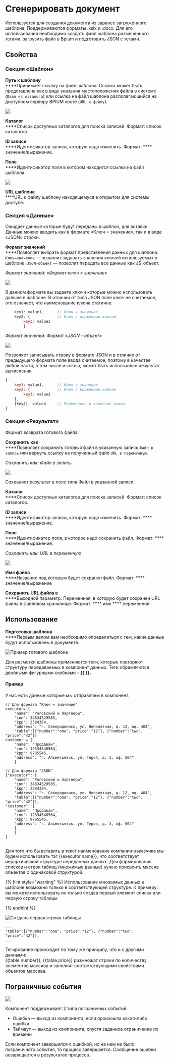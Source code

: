 # Сгенерировать документ

Используется для создания документа из заранее загруженного шаблона. Поддерживаются форматы .xslx и .docx. Для его использования необходимо создать файл шаблона размеченного тегами, загрузить файл в Bpium и подготовить JSON с тегами. &#x20;

## Свойства

### Секция «Шаблон»

**Путь к шаблону**\
****Принимает ссылку на файл шаблона. Ссылка может быть представлена как в виде указания местоположения файла в системе (`Файл из каталога`) или ссылка на файл шаблона располагающийся на доступном серверу BPIUM хосте (`URL к файлу`).

![](<../../../../.gitbook/assets/image (9).png>)

**Каталог**\
****Список доступных каталогов для поиска записей. Формат: список каталогов.

**ID записи**  \
****Идентификатор записи, которую надо изменить. Формат: **** значение/выражение.

**Поле**\
****Идентификатор поля в котором находится ссылка на файл шаблона.

![](<../../../../.gitbook/assets/image (59).png>)

**URL шаблона**\
****URL к файлу шаблону находящемуся в открытом для системы доступе.

### Секция «Данные»

Ожидает данные которые будут переданы в шаблон, для вставки. Данные можно вводить как в формате «Ключ = значение», так и в виде «JSON» строки.

**Формат значений**  \
****Позволяет выбрать формат представления данных для шаблона. `Ключ=значение` — позволит задавать значения ключей используемых в шаблоне. `JSON-объект` — позволит передать все данные как JS-объект.

_Формат значений:_ «_Формат ключ = значение_»

![](<../../../../.gitbook/assets/image (15).png>)

В данном формате вы задаете ключи которые можно использовать дальше в шаблоне. В отличии от типа JSON поле ключ не считаемое, это означает, что наименование ключа статично.

```javascript
    key1: value1,      // Ключ = значение
    key2: {            // Ключ с вложенным ключом
        key3: value3    
        }

```

_Формат значений: Формат_ «_JSON - объект_»

![](<../../../../.gitbook/assets/image (19).png>)

Позволяет записывать строку в формате JSON и в отличие от предыдущего формата поле ввода считаемое, поэтому в качестве любой части, в том числе и ключа, может быть использован результат вычисления.

```javascript
{
    key1: value1,      // Ключ = значение
    key2: {            // Ключ с вложенным ключом
        key3: value3    
    },
    [key4]: value4     // Переменная в качестве ключа.
}
```

### Секция «Результат»

Формат возврата готового файла.

**Сохранить как**\
****Позволяет сохранить готовый файл в указанную запись `Файл в запись` или вернуть ссылку на полученный файл `URL в переменную`.

_Сохранить как: Файл в запись_

![](<../../../../.gitbook/assets/3-screenshot (1).png>)

Сохраняет результат в поле типа Файл в указанной записи.

**Каталог**\
****Список доступных каталогов для поиска записей. Формат: список каталогов.

**ID записи**  \
****Идентификатор записи, которую надо изменить. Формат: **** значение/выражение.

**Поле**\
****Идентификатор поля, в которое надо сохранить файл. Формат: **** значение/выражение.

_Сохранить как: URL в переменную_

![](<../../../../.gitbook/assets/1-screenshot (2) (1).png>)

**Имя файла**\
****Название под которым будет сохранен файл. Формат: **** значение/выражение

**Сохранить URL файла в**\
****Выходной параметр. Переменная, в которую будет сохранен URL файла в файловом хранилище. Формат: **** имя **** переменной.

## Использование

**Подготовка шаблона**\
****Первым делом вам необходимо определиться с тем, какие данные будут использованы в документе.&#x20;

![Пример готового шаблона](<../../../../.gitbook/assets/image (6).png>)

Для разметки шаблоны применяются теги, которые повторяют структуру передаваемых в компонент данных. Теги обрамляются двойными фигурными скобками - **\{{ \}}.**

#### **Пример**

У нас есть данные которые мы отправляем в компонент:

```
// Для формата "Ключ = значение"
executor= {
    "name": "Роговский и партнеры",
    "inn": 34834529585,
    "kpp": 2384384,
    "address": "г. Северодвинск, ул. Непонятная, д. 12, оф. 404",
    "table":[{"number":"one", "price":"12"}, {"number":"two", "price":"42"}]
customer = {
   	"name": "Продаван",
    "inn": 12334546564,
   	"kpp": 9785545,
   	"address": "г. Альметьевск, ул. Героя, д. 3, оф. 504"
    }

// Для формата "JSON"
{"executor": {
    "name": "Роговский и партнеры",
    "inn": 34834529585,
    "kpp": 2384384,
    "address": "г. Северодвинск, ул. Непонятная, д. 12, оф. 404",
    "table":[{"number":"one", "price":"12"}, {"number":"two", "price":"42"}], 
"customer": {
    "name": "Продаван",
    "inn": 12334546564,
    "kpp": 9785545,
    "address": "г. Альметьевск, ул. Героя, д. 3, оф. 504"
    }
    }
}
 
```

Для того что бы вставить в текст наименование компании-заказчика мы будем использовать тэг \{{executor.name\}}, что соответствует иерархической структуре переданных данных. Для формирования списков и строк таблиц (множимые данные) нужно присвоить массив объектов с одинаковой структурой.&#x20;

{% hint style="warning" %}
Использование множимых данных в шаблоне возможно только в соответствующей структуре. К примеру: вы можете использовать их только создав первый элемент списка или первую строку таблицы


{% endhint %}

![Создана первая строка таблицы](<../../../../.gitbook/assets/image (11).png>)

```
...
"table":[{"number":"one", "price":"12"}, {"number":"two", "price":"42"}],
...
```

Тегирование происходит по тому же принципу, что и с другими данными:\
\{{table.number\}}, \{{table.price\}} размножат строки по количеству элементов массива и заполнят соответствующими свойствами объектов массива.

## Пограничные события

![](../../../../.gitbook/assets/boundary\_any.png)

Компонент поддерживает 2 типа пограничных событий:

* Ошибка — выход из компонента, если произошла какая-либо ошибка
* Таймаут — выход из компонента, спустя заданное ограничение по времени

Если компонент завершился с ошибкой, но на нем не было пограничного события, то процесс завершается. Сообщение ошибки возвращается в результатах процесса.

